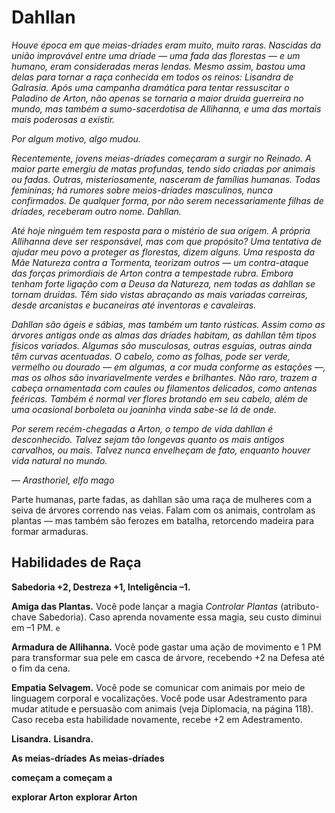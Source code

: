 
# Dahllan

_Houve época em que meias-dríades eram muito, muito_
_raras. Nascidas da união improvável entre uma dríade —_
_uma fada das florestas — e um humano, eram consideradas_
_meras lendas. Mesmo assim, bastou uma delas para tornar_
_a raça conhecida em todos os reinos: Lisandra de Galrasia._
_Após uma campanha dramática para tentar ressuscitar o_
_Paladino de Arton, não apenas se tornaria a maior druida_
_guerreira no mundo, mas também a sumo-sacerdotisa de_
_Allihanna, e uma das mortais mais poderosas a existir._

_Por algum motivo, algo mudou._

_Recentemente, jovens meias-dríades começaram a surgir_
_no Reinado. A maior parte emergiu de matas profundas,_
_tendo sido criadas por animais ou fadas. Outras, misteriosamente, nasceram de famílias humanas. Todas femininas; há_
_rumores sobre meios-dríades masculinos, nunca confirmados._
_De qualquer forma, por não serem necessariamente filhas de_
_dríades, receberam outro nome. Dahllan._

_Até hoje ninguém tem resposta para o mistério_
_de sua origem. A própria Allihanna deve ser responsável, mas com que propósito? Uma tentativa_
_de ajudar meu povo a proteger as florestas, dizem_
_alguns. Uma resposta da Mãe Natureza contra a_
_Tormenta, teorizam outros — um contra-ataque_
_das forças primordiais de Arton contra a tempestade_
_rubra. Embora tenham forte ligação com a Deusa da_
_Natureza, nem todas as dahllan se tornam druidas._
_Têm sido vistas abraçando as mais variadas carreiras,_
_desde arcanistas e bucaneiras até inventoras e cavaleiras._

_Dahllan são ágeis e sábias, mas também um tanto rústicas. Assim como as árvores antigas onde as almas das dríades_
_habitam, as dahllan têm tipos físicos variados. Algumas são_
_musculosas, outras esguias, outras ainda têm curvas acentuadas. O cabelo, como as folhas, pode ser verde, vermelho_
_ou dourado — em algumas, a cor muda conforme as estações_
_—, mas os olhos são invariavelmente verdes e brilhantes._
_Não raro, trazem a cabeça ornamentada com caules ou filamentos delicados, como antenas feéricas. Também é normal_
_ver flores brotando em seu cabelo, além de uma ocasional_
_borboleta ou joaninha vinda sabe-se lá de onde._

_Por serem recém-chegadas a Arton, o tempo de_
_vida dahllan é desconhecido. Talvez sejam tão longevas quanto os mais antigos carvalhos, ou mais._
_Talvez nunca envelheçam de fato, enquanto houver_
_vida natural no mundo._

_— Arasthoriel, elfo mago_

Parte humanas, parte fadas, as dahllan são uma
raça de mulheres com a seiva de árvores correndo nas
veias. Falam com os animais, controlam as plantas
— mas também são ferozes em batalha, retorcendo
madeira para formar armaduras.
## Habilidades de Raça

**Sabedoria +2, Destreza +1, Inteligência –1.**

**Amiga das Plantas.** Você pode lançar a magia
_Controlar Plantas_ (atributo-chave Sabedoria). Caso
aprenda novamente essa magia, seu custo diminui
em –1 PM. `e`

**Armadura de Allihanna.** Você pode gastar
uma ação de movimento e 1 PM para transformar
sua pele em casca de árvore, recebendo +2 na Defesa
até o fim da cena.

**Empatia Selvagem.** Você pode se comunicar
com animais por meio de linguagem corporal e vocalizações. Você pode usar Adestramento para mudar atitude e
persuasão com animais (veja
Diplomacia, na página
118). Caso receba esta
habilidade novamente,
recebe +2 em
Adestramento.

**Lisandra.** **Lisandra.**

**As meias-dríades** **As meias-dríades**

**começam a** **começam a**

**explorar Arton** **explorar Arton**
